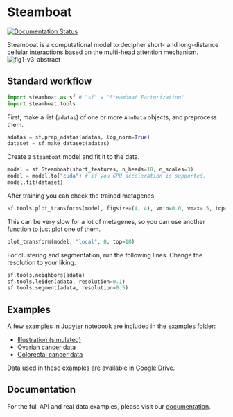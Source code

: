 # Steamboat

[![Documentation Status](https://readthedocs.org/projects/steamboat/badge/?version=latest)](https://steamboat.readthedocs.io/en/latest/?badge=latest)

Steamboat is a computational model to decipher short- and long-distance cellular interactions based on the multi-head attention mechanism. 
![fig1-v3-abstract](https://github.com/user-attachments/assets/0fc4cbe1-b43c-48dc-9397-81881d2ecda7)

## Standard workflow
```python
import steamboat as sf # "sf" = "Steamboat Factorization"
import steamboat.tools
```

First, make a list (`adatas`) of one or more `AnnData` objects, and preprocess them.
```python
adatas = sf.prep_adatas(adatas, log_norm=True)
dataset = sf.make_dataset(adatas)
```

Create a `Steamboat` model and fit it to the data.
```python
model = sf.Steamboat(short_features, n_heads=10, n_scales=3)
model = model.to("cuda") # if you GPU acceleration is supported.
model.fit(dataset)
```

After training you can check the trained metagenes.
```python
sf.tools.plot_transforms(model, figsize=(4, 4), vmin=0.0, vmax=.5, top=0)
```
This can be very slow for a lot of metagenes, so you can use another function to just plot one of them.
```python
plot_transform(model, "local", 0, top=18)
```

For clustering and segmentation, run the following lines. Change the resolution to your liking.
```python
sf.tools.neighbors(adata)
sf.tools.leiden(adata, resolution=0.1)
sf.tools.segment(adata, resolution=0.5)
```

## Examples
A few examples in Jupyter notebook are included in the examples folder: 
- [Illustration (simulated)](https://github.com/ma-compbio/Steamboat/blob/main/examples/Ex0_tiny_simulation.ipynb)
- [Ovarian cancer data](https://github.com/ma-compbio/Steamboat/blob/main/examples/Ex1_hgsc.ipynb)
- [Colorectal cancer data](https://github.com/ma-compbio/Steamboat/blob/main/examples/Ex3_crc.ipynb)

Data used in these examples are available in [Google Drive](https://drive.google.com/drive/folders/1PbLOhYRXp1TKVfPNPWiO4-F3ucsc4u8T?usp=sharing).

## Documentation
For the full API and real data examples, please visit our [documentation](https://steamboat.readthedocs.io/en/latest/).

